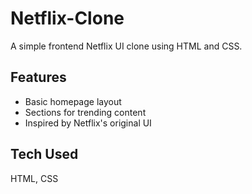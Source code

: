 # Netflix-Clone
A simple frontend Netflix UI clone using HTML and CSS.

## Features
- Basic homepage layout
- Sections for trending content
- Inspired by Netflix's original UI

## Tech Used
HTML, CSS
